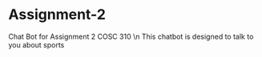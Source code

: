 # Assignment-2
Chat Bot for Assignment 2 COSC 310 \n
This chatbot is designed to talk to you about sports
